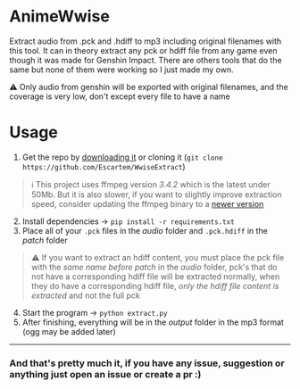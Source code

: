 # AnimeWwise
Extract audio from .pck and .hdiff to mp3 including original filenames with this tool. It can in theory extract any pck or hdiff file from any game even though it was made for Genshin Impact. There are others tools that do the same but none of them were working so I just made my own.

⚠️ Only audio from genshin will be exported with original filenames, and the coverage is very low, don't except every file to have a name

# Usage

1. Get the repo by [downloading it](https://github.com/Escartem/WwiseExtract/archive/refs/heads/master.zip) or cloning it (`git clone https://github.com/Escartem/WwiseExtract`)
> ℹ️ This project uses ffmpeg version *3.4.2* which is the latest under 50Mb. But it is also slower, if you want to slightly improve extraction speed, consider updating the ffmpeg binary to a [newer version](https://github.com/BtbN/FFmpeg-Builds/releases)
2. Install dependencies -> `pip install -r requirements.txt`
3. Place all of your `.pck` files in the *audio* folder and `.pck.hdiff` in the *patch* folder
> ⚠️ If you want to extract an hdiff content, you must place the pck file with the *same name before patch* in the *audio* folder, pck's that do not have a corresponding hdiff file will be extracted normally, when they do have a corresponding hdiff file, *only the hdiff file content is extracted* and not the full pck
4. Start the program -> `python extract.py`
5. After finishing, everything will be in the *output* folder in the mp3 format (ogg may be added later)

---

### And that's pretty much it, if you have any issue, suggestion or anything just open an issue or create a pr :)

